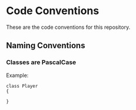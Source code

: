 # Code Conventions

These are the code conventions for this repository.

## Naming Conventions

### Classes are PascalCase
Example:
```Csharp
class Player
{

}
```

